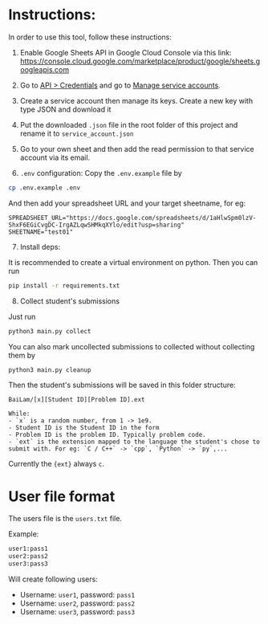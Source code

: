 # Instructions:

In order to use this tool, follow these instructions:

1. Enable Google Sheets API in Google Cloud Console via this link:
https://console.cloud.google.com/marketplace/product/google/sheets.googleapis.com

2. Go to [API > Credentials](https://console.cloud.google.com/apis/credentials) and go to [Manage service accounts](https://console.cloud.google.com/iam-admin/serviceaccounts).

3. Create a service account then manage its keys. Create a new key with type JSON and download it

4. Put the downloaded `.json` file in the root folder of this project and rename it to `service_account.json`

5. Go to your own sheet and then add the read permission to that service account via its email.

6. `.env` configuration:
Copy the `.env.example` file by

```bash
cp .env.example .env
```

And then add your spreadsheet URL and your target sheetname, for eg:

```env
SPREADSHEET_URL="https://docs.google.com/spreadsheets/d/1aHlwSpm0lzV-ShxF6EGiCvgDC-IrgAZLqwSHMkqXYlo/edit?usp=sharing"
SHEETNAME="test01"
```

7. Install deps:

It is recommended to create a virtual environment on python. Then you can run
```bash
pip install -r requirements.txt
```

8. Collect student's submissions

Just run
```bash
python3 main.py collect
```

You can also mark uncollected submissions to collected without collecting them by
```bash
python3 main.py cleanup
```

Then the student's submissions will be saved in this folder structure:
```
BaiLam/[x][Student ID][Problem ID].ext

While:
- `x` is a random number, from 1 -> 1e9.
- Student ID is the Student ID in the form
- Problem ID is the problem ID. Typically problem code.
- `ext` is the extension mapped to the language the student's chose to submit with. For eg: `C / C++` -> `cpp`, `Python` -> `py`,...
```

Currently the `{ext}` always `c`.

# User file format

The users file is the `users.txt` file.

Example:
```txt
user1:pass1
user2:pass2
user3:pass3
```

Will create following users:
- Username: `user1`, password: `pass1`
- Username: `user2`, password: `pass2`
- Username: `user3`, password: `pass3`